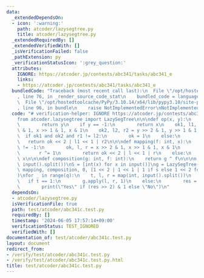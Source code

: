 ```yaml
---
data:
  _extendedDependsOn:
  - icon: ':warning:'
    path: atcoder/lazysegtree.py
    title: atcoder/lazysegtree.py
  _extendedRequiredBy: []
  _extendedVerifiedWith: []
  _isVerificationFailed: false
  _pathExtension: py
  _verificationStatusIcon: ':grey_question:'
  attributes:
    IGNORE: https://atcoder.jp/contests/abc341/tasks/abc341_e
    links:
    - https://atcoder.jp/contests/abc341/tasks/abc341_e
  bundledCode: "Traceback (most recent call last):\n  File \"/opt/hostedtoolcache/PyPy/3.10.14/x64/lib/pypy3.10/site-packages/onlinejudge_verify/documentation/build.py\"\
    , line 76, in _render_source_code_stat\n    bundled_code = language.bundle(\n\
    \  File \"/opt/hostedtoolcache/PyPy/3.10.14/x64/lib/pypy3.10/site-packages/onlinejudge_verify/languages/python.py\"\
    , line 96, in bundle\n    raise NotImplementedError\nNotImplementedError\n"
  code: "# verification-helper: IGNORE https://atcoder.jp/contests/abc341/tasks/abc341_e\n\
    from atcoder.lazysegtree import LazySegTree\n\n\ndef op(x, y):\n    if x == -1:\n\
    \        return y\n    if y == -1:\n        return x\n    ok1, l1, r1 = x >> 2\
    \ & 1, x >> 1 & 1, x & 1\n    ok2, l2, r2 = y >> 2 & 1, y >> 1 & 1, y & 1\n  \
    \  if ok1 and ok2 and r1 != l2:\n        ok = 1\n    else:\n        ok = 0\n \
    \   return ok << 2 | l1 << 1 | r2\n\n\ndef mapping(f: int, x):\n    if f and x\
    \ != -1:\n        ok, l, r = x >> 2 & 1, x >> 1 & 1, x & 1\n        l ^= 1\n \
    \       r ^= 1\n        return ok << 2 | l << 1 | r\n    else:\n        return\
    \ x\n\n\ndef composition(g: int, f: int):\n    return g ^ f\n\n\nn, q = map(int,\
    \ input().split())\nS = [int(x) for x in input()]\ng = LazySegTree(\n    op, -1,\
    \ mapping, composition, 0, [1 << 2 | 1 << 1 | 1 if s else 1 << 2 for s in S]\n\
    )\nfor _ in range(q):\n    t, l, r = map(int, input().split())\n    l -= 1\n \
    \   if t == 1:\n        g.apply(l, r, 1)\n    else:\n        res = g.prod(l, r)\n\
    \        print(\"Yes\" if (res >> 2) & 1 else \"No\")\n"
  dependsOn:
  - atcoder/lazysegtree.py
  isVerificationFile: true
  path: test/atcoder/abc341c.test.py
  requiredBy: []
  timestamp: '2024-06-05 17:57:14+09:00'
  verificationStatus: TEST_IGNORED
  verifiedWith: []
documentation_of: test/atcoder/abc341c.test.py
layout: document
redirect_from:
- /verify/test/atcoder/abc341c.test.py
- /verify/test/atcoder/abc341c.test.py.html
title: test/atcoder/abc341c.test.py
---
```

